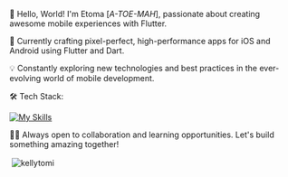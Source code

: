 👋 Hello, World! I'm Etoma [*A-TOE-MAH*], passionate about creating awesome mobile experiences with Flutter.

📱 Currently crafting pixel-perfect, high-performance apps for iOS and Android using Flutter and Dart.

💡 Constantly exploring new technologies and best practices in the ever-evolving world of mobile development.

🛠️ Tech Stack:

  [![My Skills](https://skillicons.dev/icons?i=flutter,dart,git,firebase,appwrite,figma,ps,ai&theme=dark)](https://skillicons.dev)

  👨‍💻 Always open to collaboration and learning opportunities. Let's build something amazing together!
  
 <p>&nbsp;<img align="center" src="https://github-readme-stats.vercel.app/api?username=kellytomi&show_icons=true&locale=en&theme=dark" alt="kellytomi" /></p>
